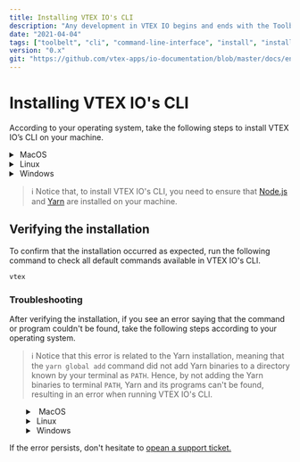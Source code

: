 ```yaml
---
title: Installing VTEX IO's CLI
description: "Any development in VTEX IO begins and ends with the Toolbelt, our CLI (Command Line Interface). Learn now how to install it in your terminal."
date: "2021-04-04"
tags: ["toolbelt", "cli", "command-line-interface", "install", "installation"]
version: "0.x"
git: "https://github.com/vtex-apps/io-documentation/blob/master/docs/en/Recipes/development/vtex-io-cli-install.md"
---
```


# Installing VTEX IO's CLI

According to your operating system, take the following steps to install VTEX IO’s CLI on your machine.

<details>
  <summary><span class="fa fa-apple">&nbsp;</span>MacOS</summary>
  <br>

1. Go to the **Homebrew** [page](https://brew.sh/index).
2. Copy the command below **Install Homebrew**.

![brew](https://user-images.githubusercontent.com/19495917/91765945-283bca80-ebb0-11ea-943d-4d71db627768.png)

3. Open a terminal by typing `Command + Space` and typing` terminal`.

4. In your terminal, paste the **Homebrew** command and hit `Return` (Enter).

5. After the Homebrew installation is finished, run the command `brew install node`.

6. Now, **install Yarn** by running `brew install yarn`.

7. And finally, install **VTEX IO's CLI** by running:

```sh
$ yarn global add vtex
```



<br>
</details>

<details>
  <summary><span class="fa fa-linux">&nbsp;</span>Linux</summary>
<br>

1. Install **Node.js** using the following command: `sudo apt install nodejs`.
2. Open your command line and run the following command.

```sh
$ yarn global add vtex
```


<br>
</details>

<details>
  <summary><span class="fa fa-windows">&nbsp;</span>Windows</summary>
<br>

1. Download and install **Node.js** as described on this [link](https://nodejs.org/pt-br/download/).
2. Download and install **Yarn** as described on this [link](https://classic.yarnpkg.com/en/docs/getting-started).
3. Open the CMD by pressing the Windows key and typing `cmd`.
4. Install VTEX IO's CLI by running the following command.

```sh
$ yarn global add vtex
```

<br>
</details>

>ℹ️ Notice that, to install VTEX IO's CLI, you need to ensure that [Node.js](https://nodejs.org/) and [Yarn](https://yarnpkg.com/) are installed on your machine.

## Verifying the installation

To confirm that the installation occurred as expected, run the following command to check all default commands available in VTEX IO's CLI.

```sh
vtex
```

### Troubleshooting

After verifying the installation, if you see an error saying that the command or program couldn't be found, take the following steps according to your operating system.

>ℹ️ Notice that this error is related to the Yarn installation, meaning that the `yarn global add` command did not add Yarn binaries to a directory known by your terminal as `PATH`. Hence, by not adding the Yarn binaries to terminal `PATH`, Yarn and its programs can't be found, resulting in an error when running VTEX IO's CLI.

<details style="padding-left:30px">
  <summary><span class="fa fa-apple">&nbsp;</span> MacOS</summary>
<br>

1. In your local directories, find the Profile file. It is usually hidden and named after the command line's interpreter. For example: if you're using `bash`, your Profile file will be named `bashrc`. If you use `zsh`, it will be `zshrc`.
2. Once in the Profile file, add the following command: `export PATH=$PATH:$(yarn global bin)`.
3. Log in and log out of the terminal for the changes to take effect.

>ℹ️ If your command line Shell is Fish, you can ignore the step by step above. Run the following command in your terminal: `set -U fish_user_paths (yarn global bin) $fish_user_paths`.

<br>
</details>

<details style="padding-left:30px">
<summary><span class="fa fa-linux">&nbsp;</span>Linux</summary>
<br>

1. In your local directories, find the Profile file. It is usually hidden and named after the command line's interpreter. For example: if you're using `bash`, your Profile file will be named `bashrc`. If you use `zsh`, it will be `zshrc`.
2. Once in the Profile file, add the following command: `export PATH=$PATH:$(yarn global bin)`.
3. Log in and log out of the terminal for the changes to take effect.

>ℹ️ If your command line Shell is Fish, you can ignore the step by step above. Run the following command in your terminal: `set -U fish_user_paths (yarn global bin) $fish_user_paths`.

<br>
</details>

<details style="padding-left:30px">
  <summary><span class="fa fa-windows">&nbsp;</span>Windows</summary>
<br>

1. Run the `yarn global bin` command in your terminal. It will return the path in which the yarn global binaries were saved.
2. Copy it to your clipboard. This path now must be added to the Windows Environment Variable Path;
3. Click on the Windows button and search for environment. Then, click on `Edit the system environment variables`.
4. In the `System Properties` dialog, click on the `Environment Variables...` button.
5. In `User Variables`, select `Path` and then click on the `Edit...` button.
6. Click on the `New` button to add a new path to the search.
7. Paste the yarn global binary path copied in Step 2 and click `OK` when prompted. This will save your changes.
8. Log in and log out of the terminal for the changes to take effect.

<br>
</details>

If the error persists, don't hesitate to [opean a support ticket.](https://help-tickets.vtex.com/smartlink/sso/login/zendesk)